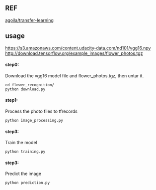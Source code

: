 ## REF
[agoila/transfer-learning](https://github.com/agoila/transfer-learning)


## usage
https://s3.amazonaws.com/content.udacity-data.com/nd101/vgg16.npy
http://download.tensorflow.org/example_images/flower_photos.tgz

#### step0:
Download the vgg16 model file and flower_photos.tgz, then untar it.

```shell
cd flower_recognition/
python download.py
```

#### step1:
Process the photo files to tfrecords

```shell
python image_processing.py
```
#### step3:
Train the model

~~~shell
python training.py
~~~
#### step3:
Predict the image

~~~shell
python prediction.py
~~~